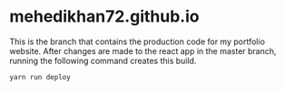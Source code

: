 # mehedikhan72.github.io
This is the branch that contains the production code for my portfolio website. After changes are made to the react app in the master branch, running the following 
command creates this build.

```
yarn run deploy
```
